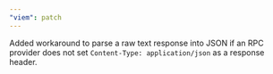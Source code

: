 ```yaml
---
"viem": patch
---
```


Added workaround to parse a raw text response into JSON if an RPC provider does not set `Content-Type: application/json` as a response header.
